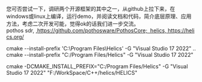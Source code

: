 您可否尝试一下，调研两个开源框架的其中之一，从github上拉下来，在windows或linux上编译，运行demo，并阅读文档和代码，简介底层原理、应用方法，考虑二次开发可能，觉得ok的话我们进一步交流。pothos sdr, ,https://github.com/pothosware/PothosCore;  helics, https://helics.org/




cmake --install-prefix 'C:\Program Files\Helics' -G "Visual Studio 17 2022" ..
cmake --install-prefix "C:/Program Files/Helics" -G "Visual Studio 17 2022"

cmake -DCMAKE_INSTALL_PREFIX="C:/Program Files/Helics" -G "Visual Studio 17 2022" "F:/WorkSpace/C++/helics/HELICS"
